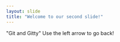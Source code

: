 ```yaml
---
layout: slide
title: "Welcome to our second slide!"
---
```

"Git and Gitty"
Use the left arrow to go back!
